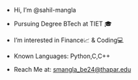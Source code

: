 - Hi, I’m @sahil-mangla
- Pursuing Degree BTech at TIET 🎓
- I’m interested in Finance📈 & Coding💻 

- Known Languages: Python,C,C++
 
- Reach Me at: smangla_be24@thapar.edu
